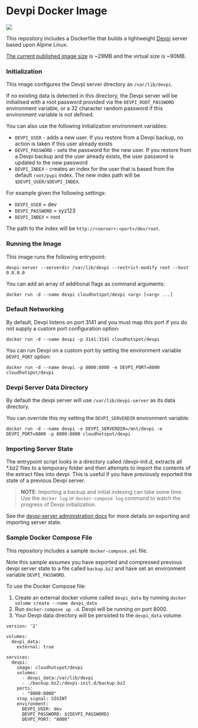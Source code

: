 # Devpi Docker Image

[![](https://images.microbadger.com/badges/image/cloudhotspot/devpi.svg)](https://microbadger.com/images/cloudhotspot/devpi "Get your own image badge on microbadger.com")

This repository includes a Dockerfile that builds a lightweight [Devpi](http://doc.devpi.net/latest/) server based upon Alpine Linux. 

[The current published image size](https://hub.docker.com/r/cloudhotspot/devpi/) is ~29MB and the virtual size is ~90MB.

### Initialization

This image configures the Devpi server directory as `/var/lib/devpi`.  

If no existing data is detected in this directory, the Devpi server will be initialised with a root password provided via the `DEVPI_ROOT_PASSWORD` environment variable, or a 32 character random password if this environment variable is not defined.

You can also use the following initialization environment variables:

- `DEVPI_USER` - adds a new user.  If you restore from a Devpi backup, no action is taken if this user already exists
- `DEVPI_PASSWORD` - sets the password for the new user.  If you restore from a Devpi backup and the user already exists, the user password is updated to the new password
- `DEVPI_INDEX` - creates an index for the user that is based from the default `root/pypi` index.  The new index path will be `$DEVPI_USER/$DEVPI_INDEX`. 

For example given the following settings:

- `DEVPI_USER` = dev
- `DEVPI_PASSWORD` = xyz123
- `DEVPI_INDEX` = root

The path to the index will be `http://<server>:<port>/dev/root`.

### Running the Image

This image runs the following entrypoint:

`devpi-server --serverdir /var/lib/devpi --restrict-modify root --host 0.0.0.0`

You can add an array of additional flags as command arguments:

`docker run -d --name devpi cloudhotspot/devpi <arg> [<arg> ...]`

### Default Networking

By default, Devpi listens on port 3141 and you must map this port if you do not supply a custom port configuration option:

`docker run -d --name devpi -p 3141:3141 cloudhotspot/devpi`

You can run Devpi on a custom port by setting the environment variable `DEVPI_PORT` option:

`docker run -d --name devpi -p 8000:8000 -e DEVPI_PORT=8000 cloudhotspot/devpi`

### Devpi Server Data Directory

By default the devpi server will use `/var/lib/devpi-server` as its data directory.  

You can override this my setting the `DEVPI_SERVERDIR` environment variable:

`docker run -d --name devpi -e DEVPI_SERVERDIR=/mnt/devpi -e DEVPI_PORT=8000 -p 8000:8000 cloudhotspot/devpi`

### Importing Server State

The entrypoint script looks in a directory called /devpi-init.d, extracts all *.bz2 files to a temporary folder and then attempts to import the contents of the extract files into devpi.  This is useful if you have previously exported the state of a previous Devpi server.  

> **NOTE**: Importing a backup and initial indexing can take some time.  Use the `docker log` or `docker-compose log` command to watch the progress of Devpi initialization.

See the [devpi-server administration docs](http://doc.devpi.net/latest/adminman/server.html) for more details on exporting and importing server state.

### Sample Docker Compose File

This repository includes a sample `docker-compose.yml` file.  

Note this sample assumes you have exported and compressed previous devpi server state to a file called `backup.bz2` and have set an environment variable `DEVPI_PASSWORD`.  

To use the Docker Compose file:

1. Create an external docker volume called `devpi_data` by running `docker volume create --name devpi_data`
1. Run `docker-compose up -d`.  Devpi will be running on port 8000.
1. Your Devpi data directory will be persisted to the `devpi_data` volume.

```
version: '2'

volumes:
  devpi_data:
    external: true

services:
  devpi:
    image: cloudhotspot/devpi
    volumes:
      - devpi_data:/var/lib/devpi
      - ./backup.bz2:/devpi-init.d/backup.bz2
    ports:
      - "8000:8000"
    stop_signal: SIGINT
    environment:
      DEVPI_USER: dev
      DEVPI_PASSWORD: ${DEVPI_PASSWORD}
      DEVPI_PORT: "8000"
```


